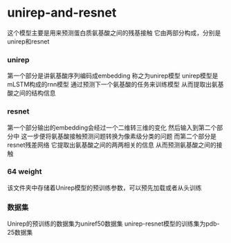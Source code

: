 # unirep-and-resnet
这个模型主要是用来预测蛋白质氨基酸之间的残基接触
它由两部分构成，分别是unirep和resnet
### unirep
第一个部分是讲氨基酸序列编码成embedding
称之为unirep模型
unirep模型是mLSTM构成的rnn模型
通过预测下一个氨基酸的任务来训练模型
从而提取出氨基酸之间的结构信息

### resnet
第一个部分输出的embedding会经过一个二维转三维的变化
然后输入到第二个部分中
这一步便将氨基酸接触预测问题转换为像素级分类的问题
而第二个部分是resnet残差网络
它提取出氨基酸之间的两两相关的信息
从而预测氨基酸之间的接触

### 64 weight
该文件夹中存储着Unirep模型的预训练参数，可以预先加载或者从头训练


### 数据集
Unirep的预训练的数据集为uniref50数据集
unirep-resnet模型的训练集为pdb-25数据集
